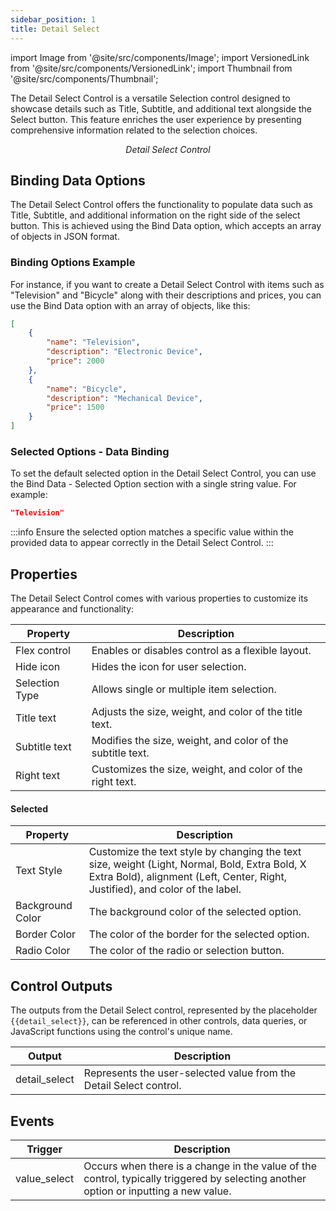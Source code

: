 ```yaml
---
sidebar_position: 1
title: Detail Select
---
```


import Image from '@site/src/components/Image';
import VersionedLink from '@site/src/components/VersionedLink';
import Thumbnail from '@site/src/components/Thumbnail';

The Detail Select Control is a versatile Selection control designed to showcase details such as Title, Subtitle, and additional text alongside the Select button. This feature enriches the user experience by presenting comprehensive information related to the selection choices.

<figure>
  <Thumbnail src="/img/reference/controls/detail-select/preview.jpeg" alt="Detail Select Control" />
  <figcaption align="center"><i>Detail Select Control</i></figcaption>
</figure>

## Binding Data Options

The Detail Select Control offers the functionality to populate data such as Title, Subtitle, and additional information on the right side of the select button. This is achieved using the Bind Data option, which accepts an array of objects in JSON format.

### Binding Options Example

For instance, if you want to create a Detail Select Control with items such as "Television" and "Bicycle" along with their descriptions and prices, you can use the Bind Data option with an array of objects, like this:

```json
[
    {
        "name": "Television",
        "description": "Electronic Device",
        "price": 2000
    },
    {
        "name": "Bicycle",
        "description": "Mechanical Device",
        "price": 1500
    }
]
```

### Selected Options - Data Binding

To set the default selected option in the Detail Select Control, you can use the Bind Data - Selected Option section with a single string value. For example:

```json
"Television"
```

:::info
Ensure the selected option matches a specific value within the provided data to appear correctly in the Detail Select Control.
:::

## Properties

The Detail Select Control comes with various properties to customize its appearance and functionality:

| Property        | Description                                                  |
|-----------------|--------------------------------------------------------------|
| Flex control    | Enables or disables control as a flexible layout.             |
| Hide icon       | Hides the icon for user selection.                           |
| Selection Type  | Allows single or multiple item selection.                    |
| Title text      | Adjusts the size, weight, and color of the title text.       |
| Subtitle text   | Modifies the size, weight, and color of the subtitle text.    |
| Right text      | Customizes the size, weight, and color of the right text.     |

#### Selected

| Property           | Description                                                                                                                     |
|--------------------|---------------------------------------------------------------------------------------------------------------------------------|
| Text Style         | Customize the text style by changing the text size, weight (Light, Normal, Bold, Extra Bold, X Extra Bold), alignment (Left, Center, Right, Justified), and color of the label.                     |
| Background Color   | The background color of the selected option.                                                                                   |
| Border Color       | The color of the border for the selected option.                                                                                |
| Radio Color        | The color of the radio or selection button.                                                                                     |

## Control Outputs

The outputs from the Detail Select control, represented by the placeholder `{{detail_select}}`, can be referenced in other controls, data queries, or JavaScript functions using the control's unique name.

| Output          | Description                                                              |
|-----------------|--------------------------------------------------------------------------|
| detail_select   | Represents the user-selected value from the Detail Select control.       |

## Events

| Trigger       | Description                                                          |
|-------------- |---------------------------------------------------------------------- |
| value_select  | Occurs when there is a change in the value of the control, typically triggered by selecting another option or inputting a new value. |

